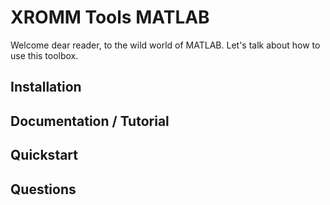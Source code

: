 # XROMM Tools MATLAB

Welcome dear reader, to the wild world of MATLAB. Let's talk about how to use this toolbox. 

## Installation

## Documentation / Tutorial

## Quickstart

## Questions

